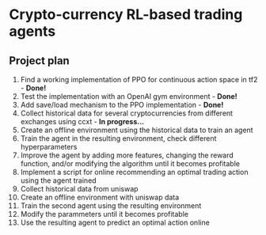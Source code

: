 # Crypto-currency RL-based trading agents

## Project plan

1. Find a working implementation of PPO for continuous action space in tf2 - <b>Done!</b>
2. Test the implementation with an OpenAI gym environment - <b>Done!</b>
3. Add save/load mechanism to the PPO implementation - <b>Done!</b> 
4. Collect historical data for several cryptocurrencies from different exchanges using ccxt - <b>In progress...</b>
5. Create an offline environment using the historical data to train an agent 
6. Train the agent in the resulting environment, check different hyperparameters
7. Improve the agent by adding more features, changing the reward function, and/or modifying the algorithm until it becomes profitable
8. Implement a script for online recommending an optimal trading action using the agent trained
9. Collect historical data from uniswap
10. Create an offline environment with uniswap data
11. Train the second agent using the resulting environment
12. Modify the parammeters until it becomes profitable
13. Use the resulting agent to predict an optimal action online 

